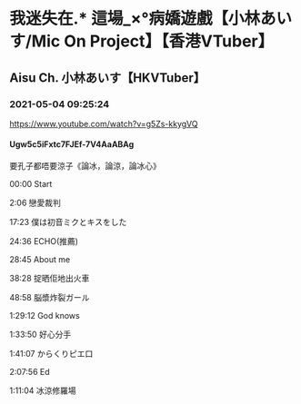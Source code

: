 # 我迷失在.* 這場_×°病嬌遊戲【小林あいす/Mic On Project】【香港VTuber】

## Aisu Ch. 小林あいす【HKVTuber】

### 2021-05-04 09:25:24

https://www.youtube.com/watch?v=g5Zs-kkygVQ

#### Ugw5c5iFxtc7FJEf-7V4AaABAg

要孔子都唔要涼子《論冰，論涼，論冰心》

00:00 Start

2:06 戀愛裁判

17:23 僕は初音ミクとキスをした

24:36 ECHO(推薦) 

28:45 About me

38:28 掟晒佢地出火車

48:58 脳漿炸裂ガール

1:29:12 God knows

1:33:50 好心分手

1:41:07 からくりピエ口

2:07:56 Ed























1:11:04 冰涼修羅場

